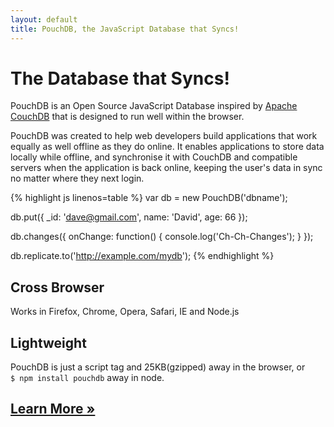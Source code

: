 ```yaml
---
layout: default
title: PouchDB, the JavaScript Database that Syncs!
---
```


<h1 id="the_database_that_syncs">The Database that Syncs!</h1>

<div id="home1">

<section>

<p>PouchDB is an Open Source JavaScript Database inspired by <a href="http://couchdb.apache.org/">Apache CouchDB</a> that is designed to run well within the browser.</p>

<p>PouchDB was created to help web developers build applications that work equally as well offline as they do online. It enables applications to store data locally while offline, and synchronise it with CouchDB and compatible servers when the application is back online, keeping the user's data in sync no matter where they next login.</p>

<!--<ul id="news">
  {% for post in site.posts %}
    <li>
      <small>{{ post.date | date_to_string }}</small>
      <a href="{{ post.url }}">{{ post.title }}</a>
    </li>
  {% endfor %}
</ul>-->

</section>

<section>

{% highlight js linenos=table %}
var db = new PouchDB('dbname');

db.put({
 _id: 'dave@gmail.com',
 name: 'David',
 age: 66
});

db.changes({
  onChange: function() {
    console.log('Ch-Ch-Changes');
  }
});

db.replicate.to('http://example.com/mydb');
{% endhighlight %}

</section></div>


<div id="home2">

<section>
  <h2>Cross Browser</h2>
  Works in Firefox, Chrome, Opera, Safari, IE and Node.js
</section>

<section>
  <h2>Lightweight</h2>
  PouchDB is just a script tag and 25KB(gzipped) away in the browser, or<br /> <code>$ npm install pouchdb</code> away
  in node.
</section>

<section id="learn-more">
  <h2><a href="learn.html">Learn More &raquo;</a></h2>
</section>

</div>
